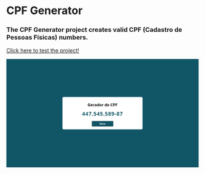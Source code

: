 # CPF Generator
### The CPF Generator project creates valid CPF (Cadastro de Pessoas Físicas) numbers.
<a href="https://vinicius-rodriguess.github.io/CPF-Generator/" target="_blank">Click here to test the project!</a>
<p></p>
<img src="./src/img/gerador de cpf.png"/>

